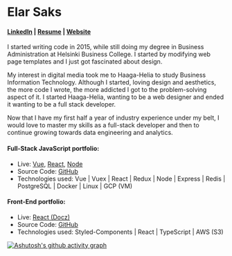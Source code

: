 # Elar Saks 

#### [LinkedIn](http://www.linkedin.com/in/elarsaks/) | [Resume](http://elar-saks.info/) | [Website](http://www.elarsaks.com) 

I started writing code in 2015, while still doing my degree in Business Administration at Helsinki Business College. I started by
modifying web page templates and I just got fascinated about design.

My interest in digital media took me to Haaga-Helia to study Business Information Technology. Although I started, loving
design and aesthetics, the more code I wrote, the more addicted I got to the problem-solving aspect of it. I started
Haaga-Helia, wanting to be a web designer and ended it wanting to be a full stack developer.

Now that I have my first half a year of industry experience under my belt, I would love to master my skills as a full-stack
developer and then to continue growing towards data engineering and analytics.

#### Full-Stack JavaScript portfolio:
* Live: [Vue](http://35.228.155.3:8080/), [React](http://35.228.155.3:3000/), [Node](http://35.228.155.3:3001/)
* Source Code: [GitHub]( http://github.com/elarsaks/JavaScript-Portfolio)  
* Technologies used: Vue | Vuex | React | Redux | Node | Express | Redis | PostgreSQL | Docker | Linux | GCP (VM)

#### Front-End portfolio:
* Live: [React (Docz)](http://playing-cards-tree.s3-website.eu-north-1.amazonaws.com/)
* Source Code: [GitHub](https://github.com/elarsaks/Front-end-portfolio)  
* Technologies used: Styled-Components | React | TypeScript | AWS (S3)

[![Ashutosh's github activity graph](https://activity-graph.herokuapp.com/graph?username=elarsaks&theme=react-dark)](https://github.com/ashutosh00710/github-readme-activity-graph)
